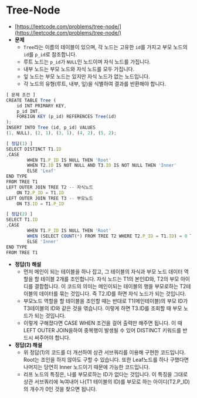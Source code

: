 # **Tree-Node**

- [https://leetcode.com/problems/tree-node/](https://leetcode.com/problems/tree-node/)
- **문제**
  - `Tree`라는 이름의 테이블이 있으며, 각 노드는 고유한 `id`를 가지고 부모 노드의 `id`를 `p_id`로 참조합니다.
  - 루트 노드는 `p_id`가 `NULL`인 노드이며 자식 노드를 가집니다.
  - 내부 노드는 부모 노드와 자식 노드를 모두 가집니다.
  - 잎 노드는 부모 노드는 있지만 자식 노드가 없는 노드입니다.
  - 각 노드의 유형(루트, 내부, 잎)을 식별하여 결과를 반환해야 합니다.

```jsx
[ 문제 조건 ]
CREATE TABLE Tree (
    id INT PRIMARY KEY,
    p_id INT,
    FOREIGN KEY (p_id) REFERENCES Tree(id)
);
INSERT INTO Tree (id, p_id) VALUES
(1, NULL), (2, 1), (3, 1), (4, 2), (5, 2);
```

```jsx
[ 정답(1) ]
SELECT DISTINCT T1.ID
,CASE
		WHEN T1.P_ID IS NULL THEN 'Root'
		WHEN T2.ID IS NOT NULL AND T3.ID IS NOT NULL THEN 'Inner'
		ELSE 'Leaf'
END TYPE
FROM TREE T1
LEFT OUTER JOIN TREE T2 -- 자식노드
	ON T2.P_ID = T1.ID
LEFT OUTER JOIN TREE T3	-- 부모노드
	ON T3.ID = T1.P_ID

[ 정답(2) ]
SELECT T1.ID
,CASE
		WHEN T1.P_ID IS NULL THEN 'Root'
		WHEN (SELECT COUNT(*) FROM TREE T2 WHERE T2.P_ID = T1.ID) = 0 THEN 'Leaf'
		ELSE 'Inner'
END TYPE
FROM TREE T1
```

- **정답(1) 해설**
  - 먼저 메인이 되는 테이블을 하나 잡고, 그 테이블의 자식과 부모 노드 데이터 역할을 할 테이블 2개를 조인합니다. 자식 노드는 T1의 본인ID와, T2의 부모 아이디를 결합합니다. 이 코드의 의미는 메인이되는 테이블의 행을 부모로하는 T2테이블의 데이터를 묶는 것입니다. 즉 T2.ID를 하면 자식 노드가 되는 것입니다.
  - 부모노드 역할을 할 테이블을 조인할 때는 반대로 T1(메인테이블)의 부모 ID가 T3테이블의 ID와 같은 것을 엮습니다. 이렇게 하면 T3.ID를 조회할 때 부모 노드가 되는 것입니다.
  - 이렇게 구해졌다면 CASE WHEN 조건을 걸어 출력만 해주면 됩니다. 이 때 LEFT OUTER JOIN을하여 중복행이 발생될 수 있어 DISTINCT 키워드를 반드시 써주어야 합니다.
- **정답(2) 해설**
  - 위 정답(1)의 코드를 더 개선하여 상관 서브쿼리를 이용해 구현한 코드입니다. Root는 조인을 하지 않아도 구할 수 있습니다. 또한 Leaf노드를 하나 구했다면 나머지는 당연히 Inner 노드이기 때문에 가능한 코드입니다.
  - 리프 노드의 특징은, 나를 부모로하는 ID가 없다는 것입니다. 이 특징을 그대로 상관 서브쿼리에 녹여내어 나(T1 테이블의 ID)를 부모로 하는 아이디(T2.P_ID)의 개수가 0인 것을 찾으면 됩니다.
